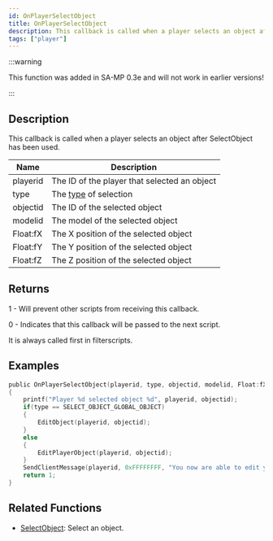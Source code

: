```yaml
---
id: OnPlayerSelectObject
title: OnPlayerSelectObject
description: This callback is called when a player selects an object after SelectObject has been used.
tags: ["player"]
---
```


:::warning

This function was added in SA-MP 0.3e and will not work in earlier versions!

:::

## Description

This callback is called when a player selects an object after SelectObject has been used.

| Name     | Description                                                |
| -------- | ---------------------------------------------------------- |
| playerid | The ID of the player that selected an object               |
| type     | The [type](../resources/selectobjecttypes.md) of selection |
| objectid | The ID of the selected object                              |
| modelid  | The model of the selected object                           |
| Float:fX | The X position of the selected object                      |
| Float:fY | The Y position of the selected object                      |
| Float:fZ | The Z position of the selected object                      |

## Returns

1 - Will prevent other scripts from receiving this callback.

0 - Indicates that this callback will be passed to the next script.

It is always called first in filterscripts.

## Examples

```c
public OnPlayerSelectObject(playerid, type, objectid, modelid, Float:fX, Float:fY, Float:fZ)
{
    printf("Player %d selected object %d", playerid, objectid);
    if(type == SELECT_OBJECT_GLOBAL_OBJECT)
    {
        EditObject(playerid, objectid);
    }
    else
    {
        EditPlayerObject(playerid, objectid);
    }
    SendClientMessage(playerid, 0xFFFFFFFF, "You now are able to edit your object!");
    return 1;
}
```

## Related Functions

- [SelectObject](../../scripting/functions/SelectObject.md): Select an object.
